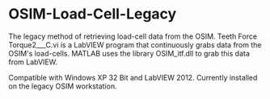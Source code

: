 # OSIM-Load-Cell-Legacy
The legacy method of retrieving load-cell data from the OSIM. Teeth Force Torque2___C.vi is a LabVIEW program that continuously grabs data from the OSIM's load-cells. MATLAB uses the library OSIM_itf.dll to grab this data from LabVIEW.

Compatible with Windows XP 32 Bit and LabVIEW 2012. Currently installed on the legacy OSIM workstation.
